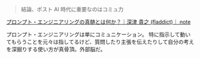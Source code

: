 > 結論、ポスト AI 時代に重要なのはコミュ力

[プロンプト・エンジニアリングの真髄とは何か？｜深津 貴之 (fladdict)｜ note](https://note.com/fladdict/n/n99d02615f728)

プロンプト・エンジニアリングは単にコミュニケーション。
特に指示して動いてもらうことを元々は指してるけど、質問したり主張を伝えたりして自分の考えを深掘りする使い方が真骨頂。外部脳だ。

